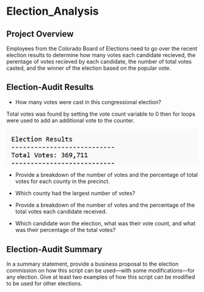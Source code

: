 # Election_Analysis

## Project Overview
Employees from the Colorado Board of Elections need to go over the recent election results to determine how many votes each candidate recieved, the perentage of votes recieved by each candidate, the number of total votes casted, and the winner of the election based on the popular vote.


## Election-Audit Results 

* How many votes were cast in this congressional election?

Total votes was found by setting the vote count variable to 0 then for loops were used to add an additional vote to the counter.

![total votes](https://github.com/vanessaneang/Election_Analysis/blob/main/Resources/total_votes.png)

* Provide a breakdown of the number of votes and the percentage of total votes for each county in the precinct.

* Which county had the largest number of votes?

* Provide a breakdown of the number of votes and the percentage of the total votes each candidate received.

* Which candidate won the election, what was their vote count, and what was their percentage of the total votes?

## Election-Audit Summary
In a summary statement, provide a business proposal to the election commission on how this script can be used—with some modifications—for any election. Give at least two examples of how this script can be modified to be used for other elections.
